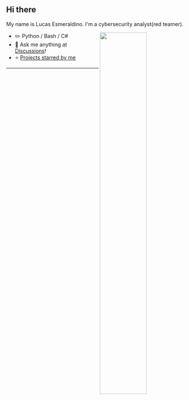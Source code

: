 ## Hi there

My name is Lucas Esmeraldino. I'm a cybersecurity analyst(red teamer).

<picture>
    <source media="(prefers-color-scheme: light)" srcset="https://github-readme-stats-ouuan.vercel.app/api?username=esmeraldino-lk&theme=dark&show_icons=false">
    <img align="right" width="50%" src="https://github-readme-stats-ouuan.vercel.app/api?username=esmeraldino-lk&show_icons=true">
</picture>

-   :pencil2: Python / Bash / C#
-   :thought_balloon: Ask me anything at [Discussions](https://github.com/esmeraldino-lk/esmeraldino-lk/discussions/new/choose)!
-   :star: [Projects starred by me](AWESOME-STARS.md)

---
